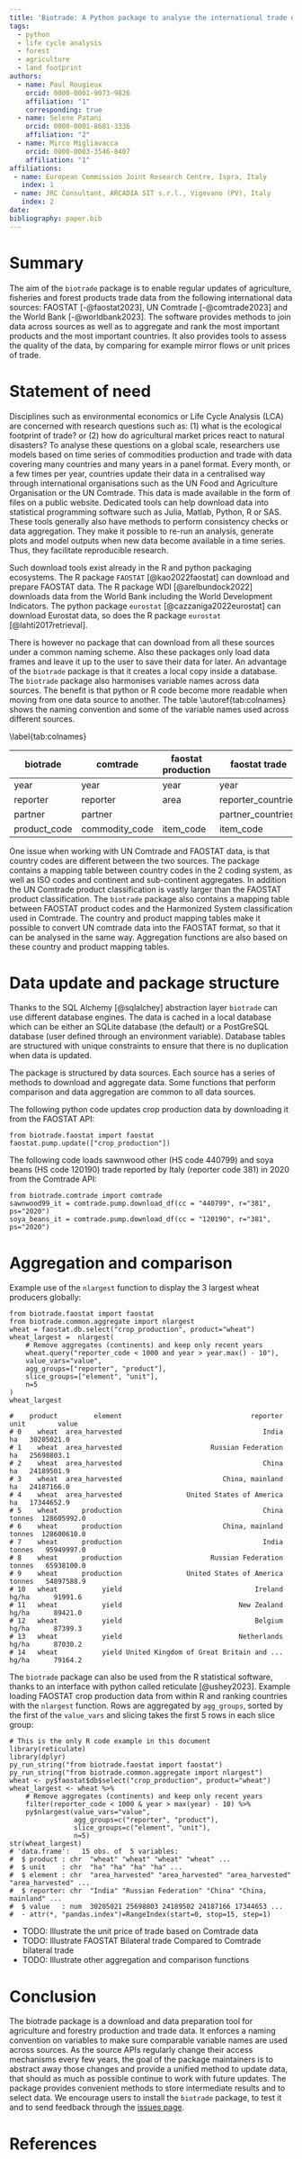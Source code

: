 ```yaml
---
title: 'Biotrade: A Python package to analyse the international trade of bio-based products'
tags:
  - python
  - life cycle analysis
  - forest
  - agriculture
  - land footprint
authors:
  - name: Paul Rougieux
    orcid: 0000-0001-9073-9826
    affiliation: "1"
    corresponding: true
  - name: Selene Patani
    orcid: 0000-0001-8601-3336
    affiliation: "2"
  - name: Mirco Migliavacca
    orcid: 0000-0003-3546-8407
    affiliation: "1"
affiliations:
 - name: European Commission Joint Research Centre, Ispra, Italy
   index: 1
 - name: JRC Consultant, ARCADIA SIT s.r.l., Vigevano (PV), Italy
   index: 2
date:
bibliography: paper.bib
---
```


<!--
The following comments will not appear in the paper.

- Paper submission guidelines https://joss.readthedocs.io/en/latest/submitting.html

- Compile this paper to a pdf document with the script specified in .gitlab-ci.yml. The
  Journal of Open Source Software uses the openjournals/inara docker image and compiles
  the document with the following script:

      inara -p -o pdf paper/paper.md

End comments.
-->

# Summary

The aim of the `biotrade` package is to enable regular updates of agriculture, fisheries
and forest products trade data from the following international data sources: FAOSTAT
[-@faostat2023], UN Comtrade [-@comtrade2023] and the World Bank [-@worldbank2023]. The
software provides methods to join data across sources as well as to aggregate and rank
the most important products and the most important countries. It also provides tools to
assess the quality of the data, by comparing for example mirror flows or unit prices of
trade.


# Statement of need

Disciplines such as environmental economics or Life Cycle Analysis (LCA) are concerned
with research questions such as: (1) what is the ecological footprint of trade? or (2)
how do agricultural market prices react to natural disasters? To analyse these questions
on a global scale, researchers use models based on time series of commodities production
and trade with data covering many countries and many years in a panel format. Every
month, or a few times per year, countries update their data in a centralised way through
international organisations such as the UN Food and Agriculture Organisation or the UN
Comtrade. This data is made available in the form of files on a public website.
Dedicated tools can help download data into statistical programming software such as
Julia, Matlab, Python, R or SAS. These tools generally also have methods to perform
consistency checks or data aggregation. They make it possible to re-run an analysis,
generate plots and model outputs when new data become available in a time series. Thus,
they facilitate reproducible research.

Such download tools exist already in the R and python packaging ecosystems. The R
package `FAOSTAT` [@kao2022faostat] can download and prepare FAOSTAT data. The R package
WDI [@arelbundock2022] downloads data from the World Bank including the World
Development Indicators. The python package `eurostat` [@cazzaniga2022eurostat] can
download Eurostat data, so does the R package `eurostat` [@lahti2017retrieval].

There is however no package that can download from all these sources under a common naming
scheme. Also these packages only load data frames and leave it up to the user to save
their data for later. An advantage of the `biotrade` package is that it creates a local
copy inside a database.
The `biotrade` package also harmonises variable names across data sources. The benefit
is that python or R code become more readable when moving from one data source to
another. The table \autoref{tab:colnames} shows the naming convention and some of the
variable names used across different sources.

\label{tab:colnames}

| biotrade       | comtrade         | faostat production   | faostat trade        | world_bank     |
| -------------- | ---------------- | -------------------- | -------------------- | -------------- |
| year           | year             | year                 | year                 | year           |
| reporter       | reporter         | area                 | reporter_countries   | country_name   |
| partner        | partner          |                      | partner_countries    |                |
| product_code   | commodity_code   | item_code            | item_code            |                |


One issue when working with UN Comtrade and FAOSTAT data, is that country codes are
different between the two sources. The package contains a mapping table between country
codes in the 2 coding system, as well as ISO codes and continent and sub-continent
aggregates. In addition the UN Comtrade product classification is vastly larger than the
FAOSTAT product classification. The `biotrade` package also contains a mapping table
between FAOSTAT product codes and the Harmonized System classification used in Comtrade.
The country and product mapping tables make it possible to convert UN comtrade data into
the FAOSTAT format, so that it can be analysed in the same way. Aggregation functions
are also based on these country and product mapping tables.


# Data update and package structure

Thanks to the SQL Alchemy [@sqlalchey] abstraction layer `biotrade` can use different
database engines. The data is cached in a local database which can be either an SQLite
database (the default) or a PostGreSQL database (user defined through an environment
variable). Database tables are structured with unique constraints to ensure that there
is no duplication when data is updated.


The package is structured by data sources. Each source has a series of methods to
download and aggregate data. Some functions that perform comparison and data aggregation
are common to all data sources.

The following python code updates crop production data by downloading it from the
FAOSTAT API:

```
from biotrade.faostat import faostat
faostat.pump.update(["crop_production"])
```

The following code loads sawnwood other (HS code 440799) and soya beans (HS code 120190)
trade reported by Italy (reporter code 381) in 2020 from the Comtrade API:

```
from biotrade.comtrade import comtrade
sawnwood99_it = comtrade.pump.download_df(cc = "440799", r="381", ps="2020")
soya_beans_it = comtrade.pump.download_df(cc = "120190", r="381", ps="2020")
```


# Aggregation and comparison

Example use of the `nlargest` function to display the 3 largest wheat producers
globally:

```
from biotrade.faostat import faostat
from biotrade.common.aggregate import nlargest
wheat = faostat.db.select("crop_production", product="wheat")
wheat_largest =  nlargest(
    # Remove aggregates (continents) and keep only recent years
    wheat.query("reporter_code < 1000 and year > year.max() - 10"),
    value_vars="value",
    agg_groups=["reporter", "product"],
    slice_groups=["element", "unit"],
    n=5
)
wheat_largest

#    product         element                                reporter    unit        value
# 0    wheat  area_harvested                                   India      ha   30205021.0
# 1    wheat  area_harvested                      Russian Federation      ha   25698803.1
# 2    wheat  area_harvested                                   China      ha   24189501.9
# 3    wheat  area_harvested                         China, mainland      ha   24187166.0
# 4    wheat  area_harvested                United States of America      ha   17344652.9
# 5    wheat      production                                   China  tonnes  128605992.0
# 6    wheat      production                         China, mainland  tonnes  128600610.0
# 7    wheat      production                                   India  tonnes   95949997.0
# 8    wheat      production                      Russian Federation  tonnes   65938100.0
# 9    wheat      production                United States of America  tonnes   54897588.9
# 10   wheat           yield                                 Ireland   hg/ha      91991.6
# 11   wheat           yield                             New Zealand   hg/ha      89421.0
# 12   wheat           yield                                 Belgium   hg/ha      87399.3
# 13   wheat           yield                             Netherlands   hg/ha      87030.2
# 14   wheat           yield United Kingdom of Great Britain and ...   hg/ha      79164.2
```

The `biotrade` package can also be used from the R statistical software, thanks to an
interface with python called reticulate [@ushey2023]. Example loading FAOSTAT crop production data
from within R and ranking countries with the `nlargest` function. Rows are aggregated by
`agg_groups`, sorted by the first of the `value_vars` and slicing takes the first 5 rows
in each slice group:

```
# This is the only R code example in this document
library(reticulate)
library(dplyr)
py_run_string("from biotrade.faostat import faostat")
py_run_string("from biotrade.common.aggregate import nlargest")
wheat <- py$faostat$db$select("crop_production", product="wheat")
wheat_largest <- wheat %>%
    # Remove aggregates (continents) and keep only recent years
    filter(reporter_code < 1000 & year > max(year) - 10) %>%
    py$nlargest(value_vars="value",
                agg_groups=c("reporter", "product"),
                slice_groups=c("element", "unit"),
                n=5)
str(wheat_largest)
# 'data.frame':   15 obs. of  5 variables:
#  $ product : chr  "wheat" "wheat" "wheat" "wheat" ...
#  $ unit    : chr  "ha" "ha" "ha" "ha" ...
#  $ element : chr  "area_harvested" "area_harvested" "area_harvested" "area_harvested" ...
#  $ reporter: chr  "India" "Russian Federation" "China" "China, mainland" ...
#  $ value   : num  30205021 25698803 24189502 24187166 17344653 ...
#  - attr(*, "pandas.index")=RangeIndex(start=0, stop=15, step=1)
```


- TODO: Illustrate the unit price of trade based on Comtrade data
- TODO: Illustrate FAOSTAT Bilateral trade Compared to Comtrade bilateral trade
- TODO: Illustrate other aggregation and comparison functions


# Conclusion

The biotrade package is a download and data preparation tool for agriculture and
forestry production and trade data. It enforces a naming convention on variables to make
sure comparable variable names are used across sources. As the source APIs regularly
change their access mechanisms every few years, the goal of the package maintainers is
to abstract away those changes and provide a unified method to update data, that should
as much as possible continue to work with future updates. The package provides
convenient methods to store intermediate results and to select data. We encourage users
to install the `biotrade` package, to test it and to send feedback through the [issues
page](https://gitlab.com/bioeconomy/forobs/biotrade/-/issues).


# References


